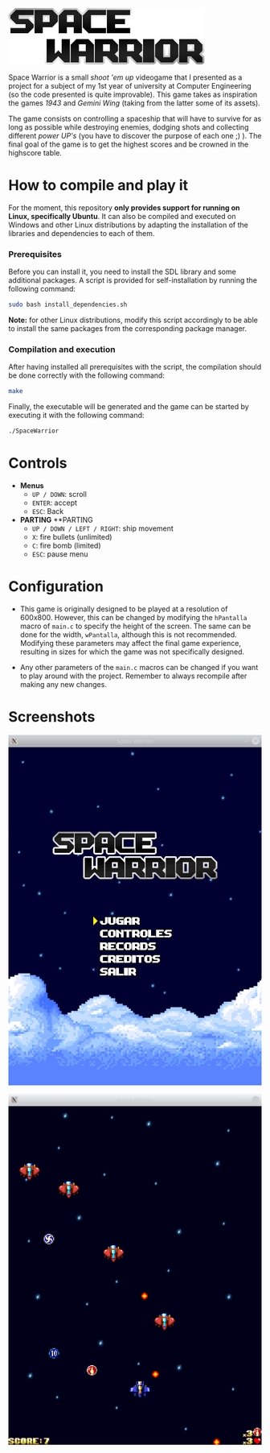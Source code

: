 ![Space Warrior](https://github.com/Adrian-2105/SpaceWarrior/blob/main/assets/logo.png)

Space Warrior is a small *shoot 'em up* videogame that I presented as a project for a subject of my 1st year of university at Computer Engineering (so the code presented is quite improvable). This game takes as inspiration the games *1943* and *Gemini Wing* (taking from the latter some of its assets).

The game consists on controlling a spaceship that will have to survive for as long as possible while destroying enemies, dodging shots and collecting different *power UP's* (you have to discover the purpose of each one ;) ). The final goal of the game is to get the highest scores and be crowned in the highscore table.

# How to compile and play it

For the moment, this repository **only provides support for running on Linux, specifically Ubuntu**. It can also be compiled and executed on Windows and other Linux distributions by adapting the installation of the libraries and dependencies to each of them.

### Prerequisites

Before you can install it, you need to install the SDL library and some additional packages. A script is provided for self-installation by running the following command:

```bash
sudo bash install_dependencies.sh
```

**Note:** for other Linux distributions, modify this script accordingly to be able to install the same packages from the corresponding package manager.

### Compilation and execution

After having installed all prerequisites with the script, the compilation should be done correctly with the following command:

```bash
make
```

Finally, the executable will be generated and the game can be started by executing it with the following command:

```bash
./SpaceWarrior
```

# Controls

- **Menus**
  - `UP / DOWN`: scroll
  - `ENTER`: accept
  - `ESC`: Back
- **PARTING** **PARTING
  - `UP / DOWN / LEFT / RIGHT`: ship movement
  - `X`: fire bullets (unlimited)
  - `C`: fire bomb (limited)
  - `ESC`: pause menu
  
# Configuration

- This game is originally designed to be played at a resolution of 600x800. However, this can be changed by modifying the `hPantalla` macro of `main.c` to specify the height of the screen. The same can be done for the width, `wPantalla`, although this is not recommended. Modifying these parameters may affect the final game experience, resulting in sizes for which the game was not specifically designed.

- Any other parameters of the `main.c` macros can be changed if you want to play around with the project. Remember to always recompile after making any new changes.

# Screenshots

![Main Menu](https://github.com/Adrian-2105/SpaceWarrior/blob/main/docs/screenshots/menu.png)

![Game](https://github.com/Adrian-2105/SpaceWarrior/blob/main/docs/screenshots/partida.png)
